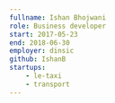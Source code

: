 ```yaml
---
fullname: Ishan Bhojwani
role: Business developer
start: 2017-05-23
end: 2018-06-30
employer: dinsic
github: IshanB
startups:
    - le-taxi
    - transport
---
```

